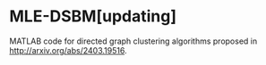 # MLE-DSBM[updating]
MATLAB code for directed graph clustering algorithms proposed in http://arxiv.org/abs/2403.19516.

